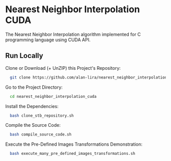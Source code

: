 # Nearest Neighbor Interpolation CUDA

The Nearest Neighbor Interpolation algorithm implemented for C programming language using CUDA API.
## Run Locally

Clone or Download (+ UnZIP) this Project's Repository:

```bash
  git clone https://github.com/alan-lira/nearest_neighbor_interpolation_cuda
```

Go to the Project Directory:

```bash
  cd nearest_neighbor_interpolation_cuda
```

Install the Dependencies:

```bash
  bash clone_stb_repository.sh
```

Compile the Source Code:

```bash
  bash compile_source_code.sh
```

Execute the Pre-Defined Images Transformations Demonstration:

```bash
  bash execute_many_pre_defined_images_transformations.sh
```

